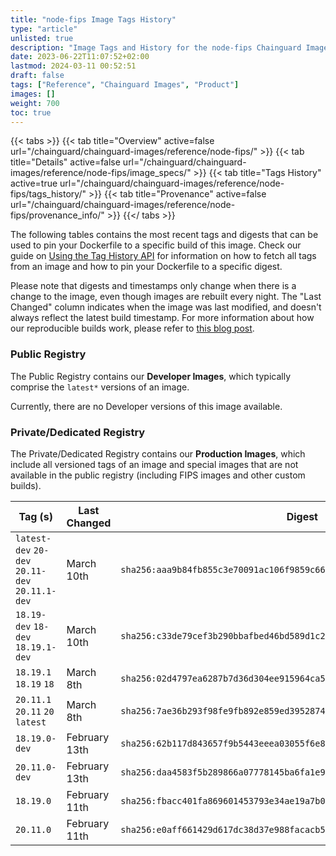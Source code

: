 ```yaml
---
title: "node-fips Image Tags History"
type: "article"
unlisted: true
description: "Image Tags and History for the node-fips Chainguard Image"
date: 2023-06-22T11:07:52+02:00
lastmod: 2024-03-11 00:52:51
draft: false
tags: ["Reference", "Chainguard Images", "Product"]
images: []
weight: 700
toc: true
---
```


{{< tabs >}}
{{< tab title="Overview" active=false url="/chainguard/chainguard-images/reference/node-fips/" >}}
{{< tab title="Details" active=false url="/chainguard/chainguard-images/reference/node-fips/image_specs/" >}}
{{< tab title="Tags History" active=true url="/chainguard/chainguard-images/reference/node-fips/tags_history/" >}}
{{< tab title="Provenance" active=false url="/chainguard/chainguard-images/reference/node-fips/provenance_info/" >}}
{{</ tabs >}}

The following tables contains the most recent tags and digests that can be used to pin your Dockerfile to a specific build of this image. Check our guide on [Using the Tag History API](/chainguard/chainguard-images/using-the-tag-history-api/) for information on how to fetch all tags from an image and how to pin your Dockerfile to a specific digest.

Please note that digests and timestamps only change when there is a change to the image, even though images are rebuilt every night. The "Last Changed" column indicates when the image was last modified, and doesn't always reflect the latest build timestamp. For more information about how our reproducible builds work, please refer to [this blog post](https://www.chainguard.dev/unchained/reproducing-chainguards-reproducible-image-builds).

### Public Registry
The Public Registry contains our **Developer Images**, which typically comprise the `latest*` versions of an image.

Currently, there are no Developer versions of this image available.

### Private/Dedicated Registry
The Private/Dedicated Registry contains our **Production Images**, which include all versioned tags of an image and special images that are not available in the public registry (including FIPS images and other custom builds).

| Tag (s)                                          | Last Changed  | Digest                                                                    |
|--------------------------------------------------|---------------|---------------------------------------------------------------------------|
|  `latest-dev` `20-dev` `20.11-dev` `20.11.1-dev` | March 10th    | `sha256:aaa9b84fb855c3e70091ac106f9859c66a29cb7c01452d0823a7617ea180b4c7` |
|  `18.19-dev` `18-dev` `18.19.1-dev`              | March 10th    | `sha256:c33de79cef3b290bbafbed46bd589d1c291917599b7b14c599ff66bf0177dfff` |
|  `18.19.1` `18.19` `18`                          | March 8th     | `sha256:02d4797ea6287b7d36d304ee915964ca545a0aa346a3737004b76ca5e7837a03` |
|  `20.11.1` `20.11` `20` `latest`                 | March 8th     | `sha256:7ae36b293f98fe9fb892e859ed39528743af51611665b46b7aa97f0192aaed5a` |
|  `18.19.0-dev`                                   | February 13th | `sha256:62b117d843657f9b5443eeea03055f6e88be25e90faa2943b53af0f10fcca036` |
|  `20.11.0-dev`                                   | February 13th | `sha256:daa4583f5b289866a07778145ba6fa1e9356c57c09c143bccb2190ab0db4cabf` |
|  `18.19.0`                                       | February 11th | `sha256:fbacc401fa869601453793e34ae19a7b08f38c7fb812846dd32c91f5447b36bb` |
|  `20.11.0`                                       | February 11th | `sha256:e0aff661429d617dc38d37e988facacb5288bf2ca66daebdfa6e1381901064f9` |

